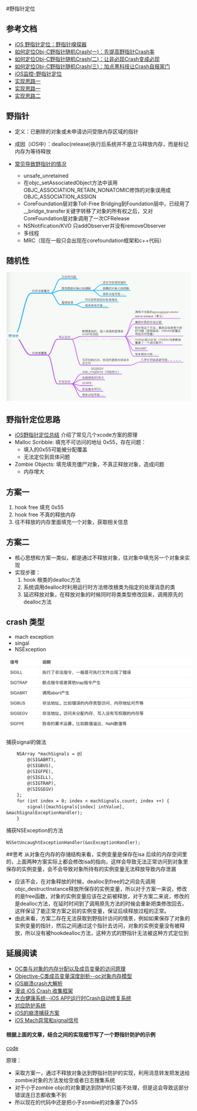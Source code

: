 #野指针定位

## 参考文档
* [iOS 野指针定位：野指针嗅探器](https://www.itcodemonkey.com/article/9880.html)
* [如何定位Obj-C野指针随机Crash(一)：先提高野指针Crash率](https://blog.csdn.net/Tencent_Bugly/article/details/46277055)
* [如何定位Obj-C野指针随机Crash(二)：让非必现Crash变成必现](https://cloud.tencent.com/developer/article/1070512)
* [如何定位Obj-C野指针随机Crash(三)：加点黑科技让Crash自报家门](https://cloud.tencent.com/developer/article/1070528)
* [iOS监控-野指针定位](https://www.jianshu.com/p/4c8a68bd066c)
* [实现思路一](https://github.com/fangjinfeng/MySampleCode/tree/master/FJFZombieSnifferDemo)
* [实现思路一](https://github.com/hdu-rtt/WildPointerChecker)
* [实现思路二](https://github.com/sindrilin/LXDZombieSniffer)

## 野指针
* 定义：已删除的对象或未申请访问受限内存区域的指针
* 成因（iOS中）：dealloc(release)执行后系统并不是立马释放内存，而是标记内存为等待释放

* [常见导致野指针的情况](https://ctinusdev.github.io/2017/03/03/WriteWildPointer/)
	* unsafe_unretained
	* 在objc_setAssociatedObject方法中该用OBJC_ASSOCIATION_RETAIN_NONATOMIC修饰的对象误用成OBJC_ASSOCIATION_ASSIGN
	* CoreFoundation层对象Toll-Free Bridging到Foundation层中，已经用了__bridge_transfer关键字转移了对象的所有权之后，又对CoreFoundation层对象调用了一次CFRelease
	* NSNotification/KVO 只addObserver并没有removeObserver
	* 多线程
	* MRC（现在一般只会出现在corefoundation框架和c++代码）


## 随机性
![随机性](images/20150530183820304.png)
## 野指针定位思路
* [iOS野指针定位总结](https://juejin.im/post/5c23397f6fb9a049ca376534) 介绍了常见几个xcode方案的原理
* Malloc Scribble: 填充不可访问的地址 0x55，存在问题：
	* 填入的0x55可能被分配覆盖
	* 无法定位到具体问题
* Zombie Objects: 填充填充僵尸对象，不真正释放对象，造成问题
	* 内存增大

## 方案一
1. hook free 填充 0x55
2. hook free 不真的释放内存
3. 往不释放的内存里面填充一个对象，获取相关信息

## 方案二 
* 核心思想和方案一类似，都是通过不释放对象，往对象中填充另一个对象来实现
* 实现步骤：
	1. hook 根类的dealloc方法
	2. 系统调用dealloc时利用运行时方法修改根类为指定的处理消息的类
	3. 延迟释放对象，在释放对象的时候同时将类类型修改回来，调用原先的dealloc方法

## crash 类型
* mach exception
* singal
* NSException

![](images/signaltype.png)

捕获signal的做法

	
		NSArray *machSignals = @[
		  	@(SIGABRT),
		    @(SIGBUS),
		    @(SIGFPE),
		    @(SIGILL),
		    @(SIGTRAP),
		    @(SIGSEGV)
		];
		for (int index = 0; index < machSignals.count; index ++) {
		    signal([machSignals[index] intValue], &machSignalExceptionHandler);
		}
	
捕获NSException的方法

 `
NSSetUncaughtExceptionHandler(&ocExceptionHandler);
`

##思考
从对象在内存的存储结构来看，实例变量是保存在isa 后续的内存空间里的，上面两种方案实际上都会修改isa的指向，这样会导致无法正常访问到对象里保存的实例变量，会不会导致对象所持有的实例变量无法释放导致内存泄漏

 *  应该不会，在对象释放的时候，dealloc到free的之间会先调用objc_destructInstance释放所保存的实例变量，所以对于方案一来说，修改的是free函数，对象的实例变量应该在之前被释放，对于方案二来说，修改的是dealloc方法，在延时时间到了调用原先方法的时候会重新把类修改回去，这样保证了能正常方案之前的实例变量，保证后续释放过程的正常。
 *  由此来看，方案二存在无法获取到野指针访问的情景，例如如果保存了对象的实例变量的指针，然后之间通过这个指针去访问，对象的实例变量没有被释放，所以没有被hookdealloc方法，这种方式的野指针无法被这种方式定位到

## 延展阅读
 * [OC类与对象的内存分配以及成员变量的访问原理](http://www.th7.cn/Program/IOS/201709/1257668.shtml)
 * [Objective-C类成员变量深度剖析--oc对象内存模型](https://www.cnblogs.com/feng9exe/p/9186920.html)
 * [iOS崩溃crash大解析](https://www.jianshu.com/p/1b804426d212)
 * [漫谈 iOS Crash 收集框架](https://www.jianshu.com/p/8dbf3b598f46)
 * [大白健康系统--iOS APP运行时Crash自动修复系统](https://neyoufan.github.io/2017/01/13/ios/BayMax_HTSafetyGuard/)
 * [对应防护系统](https://github.com/Wuou/WOCrashProtector)
 * [iOS的崩溃捕获方案](http://silentcat.top/2017/11/23/iOS%E7%9A%84%E5%B4%A9%E6%BA%83%E6%8D%95%E8%8E%B7%E6%96%B9%E6%A1%88/)
 * [iOS Mach异常和signal信号](https://www.jianshu.com/p/133fd6f20563)

#### 根据上面的文章，结合之间的实现细节写了一个野指针防护的示例
[code]()

原理：
 
 * 采取方案一，通过不释放对象达到野指针防护的实现，利用消息转发把发送给zombie对象的方法发给空或者日志搜集系统
 * 对于小于zombie objc的对象要达到防护的只能不处理，但是这会导致这部分错误连日志都收集不到
 * 所以现在的代码中还是把小于zombie的对象塞了0x55


